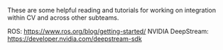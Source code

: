 These are some helpful reading and tutorials for working on integration within CV and across other subteams. 

ROS: https://www.ros.org/blog/getting-started/
NVIDIA DeepStream: https://developer.nvidia.com/deepstream-sdk
